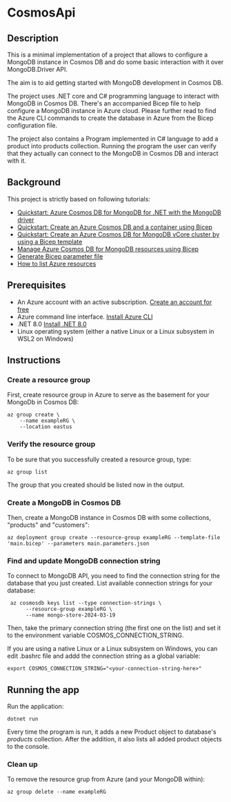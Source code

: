 # CosmosApi

## Description
This is a minimal implementation of a project that allows to configure a MongoDB instance in Cosmos DB
and do some basic interaction with it over MongoDB.Driver API.

The aim is to aid getting started with MongoDB development in Cosmos DB.

The project uses .NET core and C# programming language to interact with MongoDB in Cosmos DB. 
There's an accompanied Bicep file to help configure a MongoDB instance in Azure cloud.
Please further read to find the Azure CLI commands
to create the database in Azure from the Bicep configuration file. 

The project also contains a Program implemented in C# language to add a product into products collection. 
Running the program the user can verify that they actually
can connect to the MongoDB in Cosmos DB and interact with it.

## Background
This project is strictly based on following tutorials:

* [Quickstart: Azure Cosmos DB for MongoDB for .NET with the MongoDB driver](https://learn.microsoft.com/en-us/azure/cosmos-db/mongodb/quickstart-dotnet?tabs=azure-cli%2Cwindows)
* [Quickstart: Create an Azure Cosmos DB and a container using Bicep](https://learn.microsoft.com/en-us/azure/cosmos-db/nosql/quickstart-template-bicep?tabs=CLI)
* [Quickstart: Create an Azure Cosmos DB for MongoDB vCore cluster by using a Bicep template](https://learn.microsoft.com/en-us/azure/cosmos-db/mongodb/vcore/quickstart-bicep?tabs=azure-cli)
* [Manage Azure Cosmos DB for MongoDB resources using Bicep](https://learn.microsoft.com/en-us/azure/cosmos-db/mongodb/manage-with-bicep#api-for-mongodb-with-autoscale-provisioned-throughput)
* [Generate Bicep parameter file](https://learn.microsoft.com/en-us/azure/azure-resource-manager/bicep/bicep-cli#generate-params)
* [How to list Azure resources](https://learn.microsoft.com/en-us/cli/azure/group?view=azure-cli-latest#az-group-list)

## Prerequisites
* An Azure account with an active subscription. [Create an account for free](https://azure.microsoft.com/en-us/free/)
* Azure command line interface. [Install Azure CLI](https://learn.microsoft.com/en-us/cli/azure/install-azure-cli)
* .NET 8.0 [Install .NET 8.0](https://dotnet.microsoft.com/en-us/download/dotnet/8.0)
* Linux operating system (either a native Linux or a Linux subsystem in WSL2 on Windows)

## Instructions
### Create a resource group
First, create resource group in Azure to serve as the basement for your MongoDb in Cosmos DB:
```
az group create \
    --name exampleRG \
    --location eastus
```

### Verify the resource group
To be sure that you successfully created a resource group, type:
```
az group list
```
The group that you created should be listed now in the output.

### Create a MongoDB in Cosmos DB
Then, create a MongoDB instance in Cosmos DB with some collections, "products" and "customers":

```
az deployment group create --resource-group exampleRG --template-file 'main.bicep' --parameters main.parameters.json
```

### Find and update MongoDB connection string
To connect to MongoDB API, you need to find the connection string for the database that you just created.
List available connection strings for your database:
```
 az cosmosdb keys list --type connection-strings \
      --resource-group exampleRG \
      --name mongo-store-2024-03-19
```

Then, take the primary connection string (the first one on the list) and 
set it to the environment variable COSMOS_CONNECTION_STRING.

If you are using a native Linux or a Linux subsystem on Windows,
you can edit .bashrc file and addd the connection string as a global variable:

```
export COSMOS_CONNECTION_STRING="<your-connection-string-here>"
```

## Running the app
Run the application:
```
dotnet run
```
Every time the program is run, it adds a new Product object to database's *products* collection.
After the addition, it also lists all added product objects to the console.

### Clean up
To remove the resource grup from Azure (and your MongoDB within):
```
az group delete --name exampleRG
```
